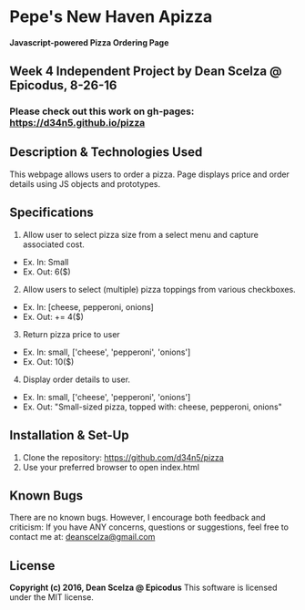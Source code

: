 # Pepe's New Haven Apizza #

#### Javascript-powered Pizza Ordering Page ####

## Week 4 Independent Project by Dean Scelza @ Epicodus, 8-26-16 ##

### Please check out this work on gh-pages: https://d34n5.github.io/pizza

## Description & Technologies Used
This webpage allows users to order a pizza.  Page displays price and order details using JS objects and prototypes.


## Specifications
1. Allow user to select pizza size from a select menu and capture associated cost.
 - Ex. In: Small
 - Ex. Out: 6($)
2. Allow users to select (multiple) pizza toppings from various checkboxes.
 - Ex. In: [cheese, pepperoni, onions]
 - Ex. Out: += 4($)
3. Return pizza price to user
 - Ex. In: small, ['cheese', 'pepperoni', 'onions']
 - Ex. Out: 10($)
4. Display order details to user.
 - Ex. In: small, ['cheese', 'pepperoni', 'onions']
 - Ex. Out: "Small-sized pizza, topped with: cheese, pepperoni, onions"

## Installation & Set-Up
1. Clone the repository: https://github.com/d34n5/pizza
2. Use your preferred browser to open index.html

## Known Bugs
There are no known bugs.  However, I encourage both feedback and criticism: If you have ANY concerns, questions or suggestions, feel free to contact me at:  deanscelza@gmail.com

## License
**Copyright (c) 2016, Dean Scelza @ Epicodus**
This software is licensed under the MIT license.
